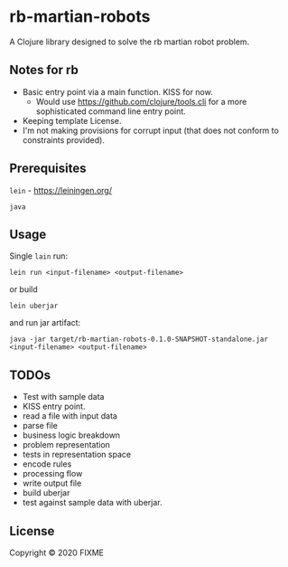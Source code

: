 # rb-martian-robots

A Clojure library designed to solve the rb martian robot problem.

## Notes for rb

* Basic entry point via a main function. KISS for now.
  * Would use https://github.com/clojure/tools.cli for a more sophisticated command line entry point.
* Keeping template License.
* I'm not making provisions for corrupt input (that does not conform to constraints provided). 

## Prerequisites

`lein` - https://leiningen.org/

`java`

## Usage

Single `lain` run:

```
lein run <input-filename> <output-filename>
```

or build

```
lein uberjar
```

and run jar artifact:

```
java -jar target/rb-martian-robots-0.1.0-SNAPSHOT-standalone.jar <input-filename> <output-filename>

```

## TODOs

* Test with sample data
* KISS entry point.
* read a file with input data
* parse file
* business logic breakdown
* problem representation
* tests in representation space
* encode rules
* processing flow
* write output file
* build uberjar
* test against sample data with uberjar.

[comment]: <>  (
Setting up ssh for github
`export GIT_SSH=/Users/ludwik/code/clojure/rb-martian-robots/gitssh.sh`
)



## License

Copyright © 2020 FIXME
